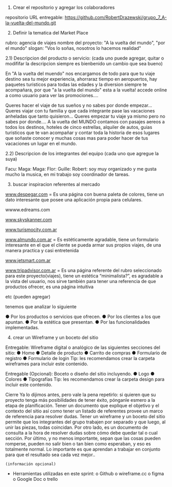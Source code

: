 1) Crear el repositorio y agregar los colaboradores

repositorio URL entregable: https://github.com/RobertDrazewski/grupo_7_A-la-vuelta-del-mundo.git

2) Definir la tematica del Market Place

rubro: agencia de viajes
nombre del proyecto: "A la vuelta del mundo", "por el mundo"
slogan: "Vos lo soñas, nosotros lo hacemos realidad"

2.1) Descripcion del producto o servicio: (cada uno puede agregar, quitar o modififar la descripcion siempre es bienbenido un cambio que sea bueno)

En "A la vuelta del muendo" nos encargamos de todo para que tu viaje destino sea tu mejor experiencia, ahorraraz tiempo en aeropuertos, hay paquetes turisticos para todas las edades y la diversion siempre te acompañara, por que "a la vuelta del mundo" esta a la vuelta! accede online a como usuario para ver las promociones....

Queres hacer el viaje de tus sueños y no sabes por donde empezar...
Queres viajar con tu familia y que cada integrante pase las vacaciones anheladas que tanto quisieron...
Queres empezar tu viaje ya mismo pero no sabes por donde....
A la vuelta del MUNDO contamos con pasajes aereos a todos los destinos, hoteles de cinco estrellas, alquiler de autos, guias turisticos que te van acompañar y contar toda la historia de esos lugares que soñaste conocer y muchas cosas mas para poder hacer de tus vacaciones un lugar en el mundo.

2.2) Descripcion de los integrantes del equipo (cada uno que agregue la suya)


Facu:
Maga: 
Maga: 
Flor:
Guille:
Robert: soy muy organizado y me gusta mucho la musica, en mi trabajo soy coordinador de tareas. 

3) buscar inspiracion referentes al mercado

www.despegar.com = Es una página con buena paleta de colores, tiene un dato interesante que posee una aplicación propia para celulares.

wwww.edreams.com

www.skyskanner.com

www.turismocity.com.ar

www.almundo.com.ar = Es estéticamente agradable, tiene un formulario interesante en el que el cliente se pueda armar sus propios viajes, de una manera practica y casi entretenida

www.jetsmart.com.ar

www.tripadvisor.com.ar   = Es una página referente del rubro seleccionado para este proyecto(viajes), tiene un estética “minimalista?”, es agradable a la vista del usuario, nos sirve también para tener una referencia de que productos ofrecer, es una página intuitiva 


etc (pueden agregar)

tenemos que analizar lo siguiente
 
● Por los productos o servicios que ofrecen.
● Por los clientes a los que apuntan.
● Por la estética que presentan.
● Por las funcionalidades implementadas.


4) crear un Wireframe y un boceto del sitio

Entregable: Wireframe digital o analógico de las siguientes secciones del sitio:
● Home
● Detalle de producto
● Carrito de compras
● Formulario de registro
● Formulario de login
Tip: les recomendamos crear la carpeta wireframes para incluir este contenido.

Entregable (Opcional): Boceto o diseño del sitio incluyendo.
● Logo
● Colores
● Tipografías
Tip: les recomendamos crear la carpeta design para incluir este contenido.

 Cierre
Ya lo dijimos antes, pero vale la pena repetirlo: si quieren que su proyecto tenga más
posibilidades de tener éxito, pónganle esmero a la etapa de planificación.
Tener un documento que explique el objetivo y el contexto del sitio así como tener un listado de
referentes provee un marco de referencia para resolver dudas.
Tener un wireframe y un boceto del sitio permite que los integrantes del grupo trabajen por
separado y que luego, al unir las piezas, todas coincidan. Por otro lado, es un documento de
consulta a la hora de resolver dudas sobre cómo debe quedar tal o cual sección.
Por último, y no menos importante, sepan que las cosas pueden romperse, pueden no salir bien
o tan bien como esperaban, y eso es totalmente normal. Lo importante es que aprendan a
trabajar en conjunto para que el resultado sea cada vez mejor..



    (información opcional)
-	Herramientas utilizadas en este sprint: 
o	Github 
o	wireframe.cc
o	figma
o	Google Doc
o	trello
